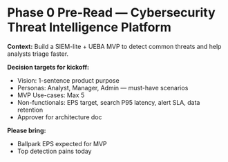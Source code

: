 # Phase 0 Pre-Read — Cybersecurity Threat Intelligence Platform

**Context:** Build a SIEM-lite + UEBA MVP to detect common threats and help analysts triage faster.

**Decision targets for kickoff:**
- Vision: 1-sentence product purpose
- Personas: Analyst, Manager, Admin — must-have scenarios
- MVP Use-cases: Max 5
- Non-functionals: EPS target, search P95 latency, alert SLA, data retention
- Approver for architecture doc

**Please bring:**
- Ballpark EPS expected for MVP
- Top detection pains today
